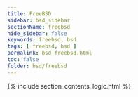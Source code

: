 ```yaml
---
title: FreeBSD
sidebar: bsd_sidebar
sectionName: freebsd
hide_sidebar: false
keywords: freebsd, bsd
tags: [ freebsd, bsd ]
permalink: bsd_freebsd.html
toc: false
folder: bsd/freebsd
---
```


{% include section_contents_logic.html %}

